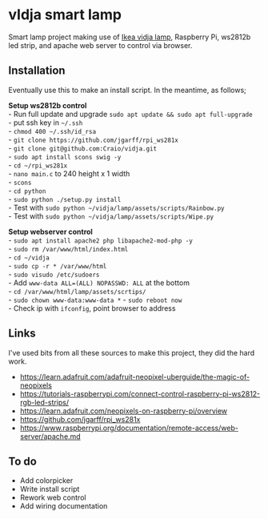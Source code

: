 # vIdja smart lamp

Smart lamp project making use of [Ikea vidja lamp](http://www.ikea.com/gb/en/products/lighting/floor-lamps/vidja-floor-lamp-white-art-80309203/), Raspberry Pi, ws2812b led strip, and apache web server to control via browser.


## Installation

Eventually use this to make an install script. In the meantime, as follows;

**Setup ws2812b control**   
	- Run full update and upgrade  `sudo apt update && sudo apt full-upgrade`    
	- put ssh key in `~/.ssh`    
	- `chmod 400 ~/.ssh/id_rsa`    
	- `git clone https://github.com/jgarff/rpi_ws281x`    
	- `git clone git@github.com:Craio/vidja.git `   
	- `sudo apt install scons swig -y`   
	- `cd ~/rpi_ws281x`   
	- `nano main.c` to 240 height x 1 width    
	- `scons`    
	- `cd python`    
	- `sudo python ./setup.py install`    
	- Test with `sudo python ~/vidja/lamp/assets/scripts/Rainbow.py`    
	- Test with `sudo python ~/vidja/lamp/assets/scripts/Wipe.py`     

**Setup webserver control**   
	- `sudo apt install apache2 php libapache2-mod-php -y`    
	- `sudo rm /var/www/html/index.html`    
	- `cd ~/vidja`    
	- `sudo cp -r * /var/www/html`    
	- `sudo visudo /etc/sudoers`    
	- Add `www-data ALL=(ALL) NOPASSWD: ALL` at the bottom    
	- `cd /var/www/html/lamp/assets/scrtips/`    
	- `sudo chown www-data:www-data *`
	- `sudo reboot now`    
	- Check ip with `ifconfig`, point browser to address

## Links

I've used bits from all these sources to make this project, they did the hard work.
- https://learn.adafruit.com/adafruit-neopixel-uberguide/the-magic-of-neopixels
- https://tutorials-raspberrypi.com/connect-control-raspberry-pi-ws2812-rgb-led-strips/
- https://learn.adafruit.com/neopixels-on-raspberry-pi/overview
- https://github.com/jgarff/rpi_ws281x
- https://www.raspberrypi.org/documentation/remote-access/web-server/apache.md

## To do
- Add colorpicker
- Write install script
- Rework web control
- Add wiring documentation
